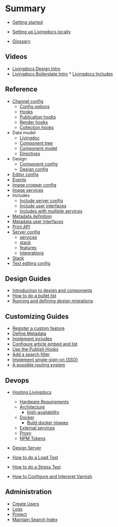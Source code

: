 # Summary

* [Getting started](./getting_started.md)

* [Setting up Livingdocs locally](walkthroughs/getting-started-with-local-development.md)

* [Glossary](./DICTIONARY.md)

## Videos

* [Livingdocs Design Intro](videos/design_intro.md)
* [Livingdocs Boilerplate Intro](videos/boilerplate_intro.md)
* [Livingdocs Includes](videos/includes.md)

## Reference

* [Channel config](reference-docs/server-configuration/channel-config.md)
  * [Config options](reference-docs/server-configuration/channel-config.md)
  * [Hooks](reference-docs/server-configuration/channel-config.md#hooks)
  * [Publication hooks](reference-docs/server-configuration/channel-config.md#publishunpublish-hooks)
  * [Render hooks](reference-docs/server-configuration/channel-config.md#before-render-hooks)
  * [Collection hooks](reference-docs/server-configuration/channel-config.md#document-lists-hooks)
* Data model
  * [Livingdoc](reference-docs/common-livingdoc/livingdoc.md)
  * [Component tree](reference-docs/common-livingdoc/component_tree.md)
  * [Component model](reference-docs/common-livingdoc/component_model.md)
  * [Directives](reference-docs/common-livingdoc/directives.md)
* Design
  * [Component config](reference-docs/common-designs/component_config.md)
  * [Design config](reference-docs/common-designs/design_config.md)
* [Editor config](reference-docs/editor-configuration/editing-features.md)
* [Events](reference-docs/server-extensions/events.md)
* [Image cropper config](reference-docs/editor-configuration/image-cropping.md)
* [Image services](concepts/images/image-services.md)
* Includes
  * [Include server config](reference-docs/doc-includes/server_customization.md)
  * [Include user interfaces](reference-docs/doc-includes/editor_customization.md)
  * [Includes with multiple services](reference-docs/doc-includes/service_multiselect.md)
* [Metadata definition](reference-docs/server-configuration/metadata.md)
* [Metadata user interfaces](reference-docs/editor-configuration/metadata.md)
* [Print API](reference-docs/server-print-api/print-api.md)
* [Server config](reference-docs/server-configuration/config.md#services)
  * [services](reference-docs/server-configuration/config.md#services)
  * [stack](reference-docs/server-configuration/config.md#stack)
  * [features](reference-docs/server-configuration/config.md#features)
  * [integrations](reference-docs/server-configuration/config.md#integrations)
* [Stack](reference-docs/server-configuration/stack.md)
* [Text editing config](reference-docs/editor-configuration/text-editing.md)

## Design Guides

* [Introduction to design and components](reference-docs/common-designs/create_designs.md)
* [How to do a bullet list](reference-docs/common-designs/list_example.md)
* [Running and defining design migrations](concepts/document-migrations/migrations.md)

## Customizing Guides

* [Register a custom feature](walkthroughs/add_customizations.md)
* [Define Metadata](concepts/metadata/metadata-examples.md)
* [Implement includes](reference-docs/doc-includes/intro.md)
* [Configure article embed and list](reference-docs/doc-includes/embed_and_list.md)
* [Use the Publish Hooks](reference-docs/server-extensions/publish-hooks.md)
* [Add a search filter](reference-docs/editor-configuration/search-filters.md)
* [Implement single-sign-on (SSO)](walkthroughs/github-login.md)
* [A possible routing system](reference-docs/server-public-api/routing-system.md)

## Devops

* [Hosting Livingdocs](setup-and-deployment/self-hosting.md)

  * [Hardware Requirements](setup-and-deployment/hardware-requirements.md)
  * [Architecture](setup-and-deployment/high-availability/README.md)
    * [high-availability](setup-and-deployment/high-availability/high-availability-setup.md)
  * [Docker](setup-and-deployment/docker/README.md)
    * [Build docker images](setup-and-deployment/docker/build-docker-images.md)
  * [External services](setup-and-deployment/external-services.md)
  * [Proxy](setup-and-deployment/proxy.md)
  * [NPM Tokens](setup-and-deployment/npm/access-private-npm-modules.md)

* [Design Server](reference-docs/server-configuration/design-servers.md)
* [How to do a Load Test](reference-docs/maintenance/how-to-do-a-load-test.md)
* [How to do a Stress Test](https://github.com/DaRaFF/stress-test-example#how-to-make-a-simple-stress-test)
* [How to Configure and Interpret Varnish](reference-docs/maintenance/how-to-varnish.md)

## Administration

* [Create Users](walkthroughs/create-users.md)
* [Logs](reference-docs/server-configuration/logging.md)
* [Project](reference-docs/server-configuration/admin-commands.md#project-create)
* [Maintain Search Index](reference-docs/server-configuration/admin-commands.md#search-index)

<!-- ## Livingdocs core development

* Editor
  * [Styleguide](reference-docs/editor-styleguide/styleguide.md)
  * [Why use an image service?](concepts/images/why-an-image-service.md)
  * [Responsive background images](concepts/images/responsive-bg-images.md)
* Server
  * [Editing API](reference-docs/server-editing-api/README.md)
    * [Basics](reference-docs/server-editing-api/api_basics.md)
    * [CORS](reference-docs/server-editing-api/api_cors.md)
    * [Error](reference-docs/server-editing-api/api_errors.md)
    * [Authentication](reference-docs/server-editing-api/editing_api_authentication.md)
    * [Design](reference-docs/server-editing-api/editing_api_design.md)
    * [Lists](reference-docs/server-editing-api/editing_api_document_list.md)
    * [Documents](reference-docs/server-editing-api/editing_api_documents.md)
    * [Revisions](reference-docs/server-editing-api/editing_api_revisions.md)
    * [Publications](reference-docs/server-editing-api/editing_api_publications.md)
    * [Users](reference-docs/server-editing-api/editing_api_users.md)
    * [Projects](reference-docs/server-editing-api/editing_api_spaces.md)
    * [Hooks](reference-docs/server-editing-api/editing_api_hooks.md)
* Framework
  * [Browser API](reference-docs/common-livingdoc/browser_api.md) -->
